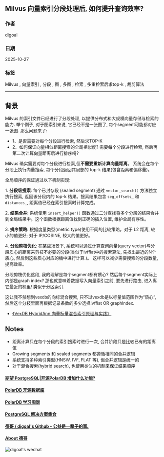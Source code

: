 ## Milvus 向量索引分段处理后, 如何提升查询效率?   
                                      
### 作者                                     
digoal                                    
                                   
### 日期                                  
2025-10-27                                  
                                    
### 标签                                    
Milvus , 向量索引 , 分段 , 图 , 多图 , 检索 , 多重检索后求top-k , 裁剪算法                                       
                                    
----                                    
                                    
## 背景    
Milvus 的索引文件已经进行了分段处理, 以提供分布式和大规模向量存储与检索的能力. 举个例子, 对于图索引来说, 它已经不是一张图了, 每个segment可能都对应一张图. 那么问题来了:   
- 1、是否需要对每个分段进行检索, 然后求TOP-K  
- 2、如何保证向量相似距离搜索的全局相似度? 需要每个分段进行检索, 然后再第二次计算向量距离后进行排序吗?   
  
Milvus 确实需要对每个分段进行检索,但**不需要重新计算向量距离**。 系统会在每个分段上执行向量搜索, 每个分段返回其局部的 top-k 结果(包含距离和偏移量)。  
  
全局顺序的保证通过以下机制实现:  
  
1\. **分段级搜索**: 每个已封存段 (sealed segment) 通过 `vector_search()` 方法独立执行搜索, 返回该分段内的 top-k 结果。搜索结果包含 `seg_offsets_` 和 `distances_`, 距离值已经在索引搜索时计算完成。   
  
2\. **结果合并**: 系统使用 `insert_helper()` 函数通过二分查找将多个分段的结果合并到全局结果中。这个函数根据距离值找到正确的插入位置, 维护全局有序性。   
  
3\. **排序策略**: 根据度量类型(metric type)使用不同的比较策略。对于 L2 距离, 较小的值更好; 对于 IP/COSINE, 较大的值更好。   
  
4\. **分段剪枝优化**: 在某些场景下, 系统可以通过计算查询向量(query vector)与分段质心的距离来剪枝不必要的分段(类似于ivfflat中的搜索算法, 先找出最近的N个质心, 然后到这些质心对应的桶中进行计算.)。 这样可以减少需要搜索的分段数量, 提高效率。  
  
分段剪枝优化这段, 我的理解是每个segment都有质心? 然后每个segment实际上内部是graph index? 那也就意味着数据写入向量索引之前, 要先进行路由, 进入离它最近的桶里! 类似于分区索引.  
  
这让我不禁想到vexdb的向标混合搜索, 只不过vexdb是以标量值范围作为“质心”, 然后这个分枝里面再根据记录条数的多少选择ivfflat OR graphIndex.  
- [《VexDB HybridAnn 向量标量混合索引原理与实践》](../202510/20251011_06.md)    
  
## Notes  
- 距离计算只在每个分段的索引搜索时进行一次, 合并阶段只是比较已有的距离值  
- Growing segments 和 sealed segments 都遵循相同的合并逻辑    
- 系统支持多种索引类型(HNSW, IVF, FLAT 等), 但合并逻辑是统一的  
- 对于混合搜索(hybrid search), 也使用类似的机制来保证结果顺序    
      
#### [期望 PostgreSQL|开源PolarDB 增加什么功能?](https://github.com/digoal/blog/issues/76 "269ac3d1c492e938c0191101c7238216")
  
  
#### [PolarDB 开源数据库](https://openpolardb.com/home "57258f76c37864c6e6d23383d05714ea")
  
  
#### [PolarDB 学习图谱](https://www.aliyun.com/database/openpolardb/activity "8642f60e04ed0c814bf9cb9677976bd4")
  
  
#### [PostgreSQL 解决方案集合](../201706/20170601_02.md "40cff096e9ed7122c512b35d8561d9c8")
  
  
#### [德哥 / digoal's Github - 公益是一辈子的事.](https://github.com/digoal/blog/blob/master/README.md "22709685feb7cab07d30f30387f0a9ae")
  
  
#### [About 德哥](https://github.com/digoal/blog/blob/master/me/readme.md "a37735981e7704886ffd590565582dd0")
  
  
![digoal's wechat](../pic/digoal_weixin.jpg "f7ad92eeba24523fd47a6e1a0e691b59")
  
